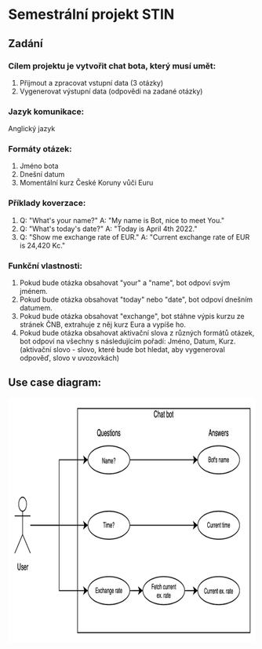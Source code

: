 # Semestrální projekt STIN
## Zadání
### Cílem projektu je vytvořit chat bota, který musí umět:
1. Přijmout a zpracovat vstupní data (3 otázky)
2. Vygenerovat výstupní data (odpovědi na zadané otázky)

### Jazyk komunikace:  
 Anglický jazyk

### Formáty otázek:
1. Jméno bota
2. Dnešní datum
3. Momentální kurz České Koruny vůči Euru

### Příklady koverzace:  
1. Q: "What's your name?" A: "My name is Bot, nice to meet You."  
2. Q: "What's today's date?" A: "Today is April 4th 2022."  
3. Q: "Show me exchange rate of EUR." A: "Current exchange rate of EUR is 24,420 Kc."

### Funkční vlastnosti:
1. Pokud bude otázka obsahovat "your" a "name", bot odpoví svým jménem.
2. Pokud bude otázka obsahovat "today" nebo "date", bot odpoví dnešním datumem.
3. Pokud bude otázka obsahovat "exchange", bot stáhne výpis kurzu ze stránek ČNB, extrahuje z něj kurz Eura a vypíše ho.
4. Pokud bude otázka obsahovat aktivační slova z různých formátů otázek, bot odpoví na všechny s následujícím pořadí: Jméno, Datum, Kurz. (aktivační slovo - slovo, které bude bot hledat, aby vygeneroval odpověď, slovo v uvozovkách)

## Use case diagram:
<img src="./STIN_chatbot.png" alt="Use case diagram" width="950" height="500">
